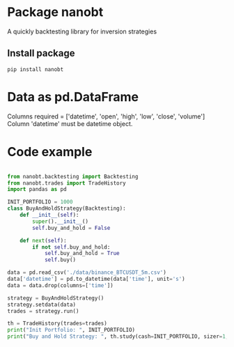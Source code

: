# Package nanobt

A quickly backtesting library for inversion strategies

## Install package

```
pip install nanobt
```

# Data as pd.DataFrame

Columns required = ['datetime', 'open', 'high', 'low', 'close', 'volume']
Column 'datetime' must be datetime object.

# Code example


```python

from nanobt.backtesting import Backtesting
from nanobt.trades import TradeHistory
import pandas as pd

INIT_PORTFOLIO = 1000
class BuyAndHoldStrategy(Backtesting):
    def __init__(self):
        super().__init__()
        self.buy_and_hold = False

    def next(self):
        if not self.buy_and_hold:
            self.buy_and_hold = True
            self.buy()

data = pd.read_csv('./data/binance_BTCUSDT_5m.csv')
data['datetime'] = pd.to_datetime(data['time'], unit='s')
data = data.drop(columns=['time'])

strategy = BuyAndHoldStrategy()
strategy.setdata(data)
trades = strategy.run()

th = TradeHistory(trades=trades)
print("Init Portfolio: ", INIT_PORTFOLIO)
print("Buy and Hold Strategy: ", th.study(cash=INIT_PORTFOLIO, sizer=1, commision=0.04, show_plot=False))


```